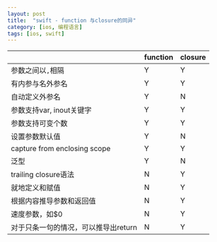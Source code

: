 ```yaml
---
layout: post
title:  "swift - function 与closure的同异"
category: [ios, 编程语言]
tags: [ios, swift]
---
```



|  | function | closure
---|---|---
参数之间以`,`相隔 | Y | Y
有内参与名外参名 | Y | Y
自动定义外参名 | Y | N
参数支持var, inout关键字 | Y | Y
参数支持可变个数 | Y | Y
设置参数默认值 | Y | N
capture from enclosing scope | Y | Y
泛型 | Y | N
trailing closure语法 | N | Y
就地定义和赋值 | N | Y
根据内容推导参数和返回值 | N | Y
速度参数，如$0 | N | Y
对于只条一句的情况，可以推导出return | N | Y
